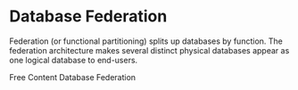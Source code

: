# Database Federation

Federation (or functional partitioning) splits up databases by function. The federation architecture makes several distinct physical databases appear as one logical database to end-users.

<ResourceGroupTitle>Free Content</ResourceGroupTitle>
<BadgeLink colorScheme='yellow' badgeText='Read' href='https://dev.to/karanpratapsingh/system-design-the-complete-course-10fo#database-federation'>Database Federation</BadgeLink>
